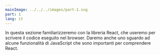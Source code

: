 ```yaml
---
mainImage: ../../../images/part-1.svg
part: 1
lang: it
---
```


<div class="intro">

In questa sezione familiarizzeremo con la libreria React, che useremo per scrivere il codice eseguito nel browser. Daremo anche uno sguardo ad alcune funzionalità di JavaScript che sono importanti per comprendere React.

</div>
